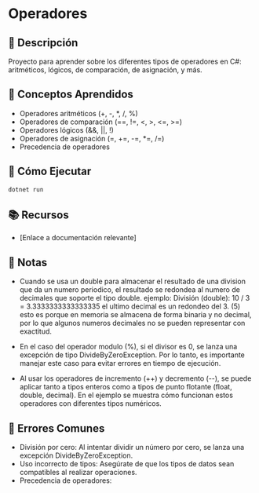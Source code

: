 # Operadores

## 📝 Descripción

Proyecto para aprender sobre los diferentes tipos de operadores en C#: aritméticos, lógicos, de comparación, de asignación, y más.

## 🎯 Conceptos Aprendidos

- Operadores aritméticos (+, -, *, /, %)
- Operadores de comparación (==, !=, <, >, <=, >=)
- Operadores lógicos (&&, ||, !)
- Operadores de asignación (=, +=, -=, *=, /=)
- Precedencia de operadores

## 🚀 Cómo Ejecutar

```bash
dotnet run
```

## 📚 Recursos

- [Enlace a documentación relevante]

## 📝 Notas

- Cuando se usa un double para almacenar el resultado de una division que da un numero periodico, el resultado se redondea al numero de decimales que soporte el tipo double. ejemplo: División (double): 10 / 3 = 3.3333333333333335 el ultimo decimal es un redondeo del 3. (5) esto es porque en memoria se almacena de forma binaria y no decimal, por lo que algunos numeros decimales no se pueden representar con exactitud.

- En el caso del operador modulo (%), si el divisor es 0, se lanza una excepción de tipo DivideByZeroException. Por lo tanto, es importante manejar este caso para evitar errores en tiempo de ejecución.

- Al usar los operadores de incremento (++) y decremento (--), se puede aplicar tanto a tipos enteros como a tipos de punto flotante (float, double, decimal). En el ejemplo se muestra cómo funcionan estos operadores con diferentes tipos numéricos.
## 🐞 Errores Comunes
- División por cero: Al intentar dividir un número por cero, se lanza una excepción DivideByZeroException.
- Uso incorrecto de tipos: Asegúrate de que los tipos de datos sean compatibles al realizar operaciones.
- Precedencia de operadores: 
